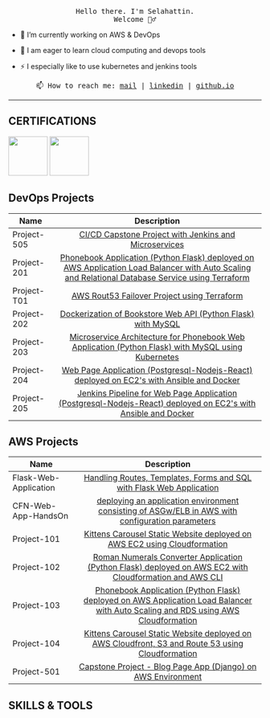 <p align=center>
<samp>Hello there. I'm Selahattin.</a> <br> Welcome 🦸‍♂️<br></samp>
<!-- <img src="https://github.com/Slhttnunlu/Slhttnunlu/blob/main/giphy.gif" width="350" /> -->
</p>

- 🔭 I’m currently working on AWS & DevOps

- 🌱 I am eager to learn cloud computing and devops tools

- ⚡ I especially like to use kubernetes and jenkins tools

<p align=center><samp>📫 How to reach me: <a href="selahattinunlu@hotmail.com">mail</a> | <a href="https://www.linkedin.com/in/selahattin-unlu/" target="_blank">linkedin</a> | <a href="https://slhttnunlu.github.io" target="_blank">github.io</a></samp></p>

<hr>

## CERTIFICATIONS
<a href='https://www.credly.com/badges/9454c1fe-6110-4cc6-ad0b-fc7399320405'><img src='https://images.credly.com/size/340x340/images/0e284c3f-5164-4b21-8660-0d84737941bc/image.png' width='78' heigh='78'></a>
<a href='https://www.credly.com/badges/9454c1fe-6110-4cc6-ad0b-fc7399320405'><img src='https://images.credly.com/size/340x340/images/f88d800c-5261-45c6-9515-0458e31c3e16/ckad_from_cncfsite.png' width='78' heigh='78'></a>

## DevOps Projects

|  Name                  |                                                    Description                                                                       |
| ----------------------- | :---------------------------------------------------------------------------------------------------------------------------------------: |
|Project-505             |[CI/CD Capstone Project with Jenkins and Microservices](https://github.com/Slhttnunlu/petclinic-microservices1)|
|Project-201             |[Phonebook Application (Python Flask) deployed on AWS Application Load Balancer with Auto Scaling and Relational Database Service using Terraform](https://github.com/Slhttnunlu/phonebook-app-with-terraform)|
|Project-T01             |[AWS Rout53 Failover Project using Terraform](https://github.com/Slhttnunlu/aws-failover-routing-with-terraform)|
|Project-202             |[Dockerization of Bookstore Web API (Python Flask) with MySQL](https://github.com/Slhttnunlu/bookstore-api-in-docker)|
|Project-203             |[Microservice Architecture for Phonebook Web Application (Python Flask) with MySQL using Kubernetes](https://github.com/Slhttnunlu/k8s-projects-with-two-microservises)|
|Project-204             |[Web Page Application (Postgresql-Nodejs-React) deployed on EC2's with Ansible and Docker](https://github.com/Slhttnunlu/ansible-project-react-nodejs-postgre)|
|Project-205             |[Jenkins Pipeline for Web Page Application (Postgresql-Nodejs-React) deployed on EC2's with Ansible and Docker](https://github.com/Slhttnunlu/cw-todo-app)|


## AWS Projects

| Name                  |                                                                                              Description                                                                                              |
| --------------------- | :---------------------------------------------------------------------------------------------------------------------------------------------------------------------------------------------------: |
| Flask-Web-Application |                                     [Handling Routes, Templates, Forms and SQL with Flask Web Application](http)                                      |
| CFN-Web-App-HandsOn   |                            [deploying an application environment consisting of ASGw/ELB in AWS with configuration parameters](http)                             |
| Project-101           |                      [Kittens Carousel Static Website deployed on AWS EC2 using Cloudformation](http)                       |
| Project-102           |            [Roman Numerals Converter Application (Python Flask) deployed on AWS EC2 with Cloudformation and AWS CLI](http)             |
| Project-103           | [Phonebook Application (Python Flask) deployed on AWS Application Load Balancer with Auto Scaling and RDS using AWS Cloudformation](http) |
| Project-104           |           [Kittens Carousel Static Website deployed on AWS Cloudfront, S3 and Route 53 using Cloudformation](http)            |
| Project-501           |                 [Capstone Project - Blog Page App (Django) on AWS Environment](https://github.com/Slhttnunlu/aws-django-app)                 |


## SKILLS & TOOLS
